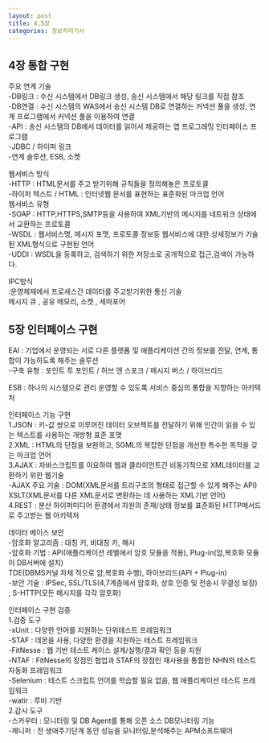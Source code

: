 ```yaml
---
layout: post
title: 4,5장
categories: 정보처리기사 
---
```


<h2>4장 통합 구현</h2>
주요 연계 기술<br>
-DB링크 : 수신 시스템에서 DB링크 생성, 송신 시스템에서 해당 링크를 직접 참조<br>
-DB연결 : 수신 시스템의 WAS에서 송신 시스템 DB로 연결하는 커넥션 풀을 생성, 연계 프로그램에서 커넥션 풀을 이용하여 연결<br>
-API : 송신 시스템의 DB에서 데이터를 읽어서 제공하는 앱 프로그래밍 인터페이스 프로그램<br>
-JDBC / 하이퍼 링크<br>
-연계 솔루션, ESB, 소켓

웹서비스 방식<br>
-HTTP : HTML문서를 주고 받기위해 규칙들을 정의해놓은 프로토콜<br>
-하이퍼 텍스트 / HTML : 인터넷웹 문서를 표현하는 표준화된 마크업 언어<br>
웹서비스 유형<br>
-SOAP : HTTP,HTTPS,SMTP등을 사용하여 XML기반의 메시지를 네트워크 상태에서 교환하는 프로토콜<br>
-WSDL : 웹서비스명, 메시지 포맷, 프로토콜 정보등 웹서비스에 대한 상세정보가 기술된 XML형식으로 구현된 언어<br>
-UDDI : WSDL을 등록하고, 검색하기 위한 저장소로 공개적으로 접근,검색이 가능하다.

IPC방식<br>
:운영체제에서 프로세스간 데이터를 주고받기위한 통신 기술<br>
메시지 큐 , 공유 메모리, 소켓 , 세마포어

<h2>5장 인터페이스 구현</h2>

EAI : 기업에서 운영되는 서로 다른 플랫폼 및 애플리케이션 간의 정보를 전달, 연계, 통합이 가능하도록 해주는 솔루션<br>
-구축 유형 : 포인트 투 포인트 / 허브 앤 스포크 / 메시지 버스 / 하이브리드

ESB : 하나의 시스템으로 관리 운영할 수 있도록 서비스 중심의 통합을 지향하는 아키텍처

인터페이스 기능 구현<br>
1.JSON : 키-값 쌍으로 이루어진 데이터 오브젝트를 전달하기 위해 인간이 읽을 수 있는 텍스트를 사용하는 개방형 표준 포맷<br>
2.XML : HTML의 단점을 보완하고, SGML의 복잡한 단점을 개선한 특수한 목적을 갖는 마크업 언어<br>
3.AJAX : 자바스크립트를 이요하여 웹과 클라이언트간 비동기적으로 XML데이터를 교환하기 위한 웹기술<br>
-AJAX 주요 기술 : DOM(XML문서를 트리구조의 형태로 접근할 수 있게 해주는 API)<br>
                XSLT(XML문서를 다른 XML문서로 변환하는 데 사용하는 XML기반 언어)<br>
4.REST : 분산 하이퍼미디어 환경에서 자원의 존재/상태 정보를 표준화된 HTTP메서드로 주고받는 웹 아키텍처<br>

데이터 베이스 보안<br>
-암호화 알고리즘 : 대칭 키, 비대칭 키, 해시 <br>
-암호화 기법 : API(애플리케이션 레벨에서 암호 모듈을 적용), Plug-in(암,복호화 모듈이 DB서버에 설치)<br>
            TDE(DBMS커널 자체 적으로 암,복호화 수행), 하이브리드(API + Plug-in)<br>
-보안 기술 : IPSec, SSL/TLS(4,7계층에서 암호화, 상호 인증 및 전송시 무결성 보장) , S-HTTP(모든 메시지를 각각 암호화)

인터페이스 구현 검증<br>
1.검증 도구<br>
-xUnit : 다양한 언어를 지원하는 단위테스트 프레임워크<br>
-STAF : 데몬을 사용, 다양한 환경을 지원하는 테스트 프레임워크<br>
-FitNesse : 웹 기반 테스트 케이스 설계/실행/결과 확인 등을 지원<br>
-NTAF : FitNesse의 장점인 협업과 STAF의 장점인 재사용을 통합한 NHN의 테스트 자동화 프레임워크<br>
-Selenium : 테스트 스크립트 언어를 학습할 필요 없음, 웹 애플리케이션 테스트 프레임워크<br>
-watir : 루비 기반<br>
2.감시 도구<br>
-스카우터 : 모니터링 및 DB Agent를 통해 오픈 소스 DB모니터링 기능<br>
-제니퍼 : 전 생애주기단계 동안 성능을 모니터링,분석해주는 APM소프트웨어



















